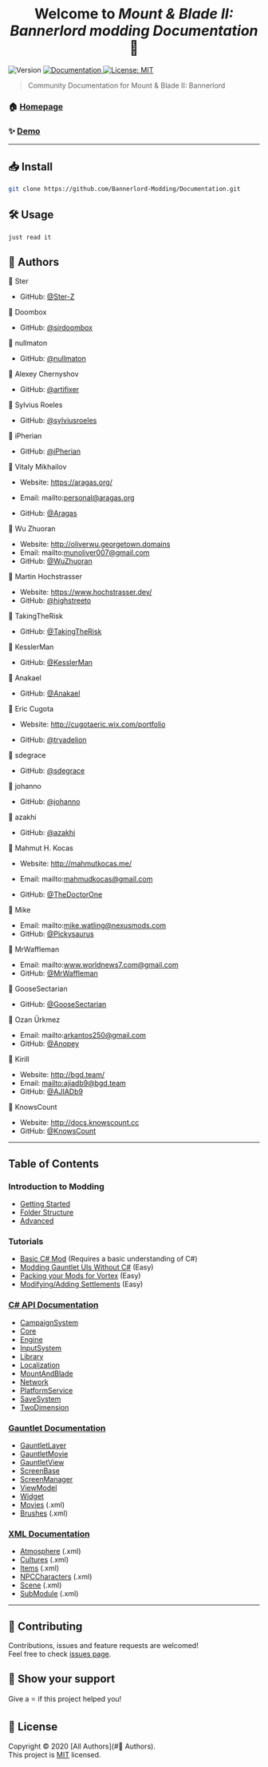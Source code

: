 <h1 align="center">Welcome to <em>Mount & Blade II: Bannerlord modding Documentation</em> 👋</h1>
<p>
  <img alt="Version" src="https://img.shields.io/badge/version-v0.2-blue.svg?cacheSeconds=2592000" />
  <a href="https://docs.bannerlordmodding.com" target="_blank">
    <img alt="Documentation" src="https://img.shields.io/badge/documentation-yes-brightgreen.svg" />
  </a>
  <a href="https://github.com/Bannerlord-Modding/Documentation/blob/master/LICENSE" target="_blank">
    <img alt="License: MIT" src="https://img.shields.io/badge/License-MIT-yellow.svg" />
  </a>
</p>


> Community Documentation for Mount & Blade II: Bannerlord

### 🏠 [Homepage](https://github.com/Bannerlord-Modding/Documentation)

### ✨ [Demo](https://docs.bannerlordmodding.com)

---

## 📥 Install

```sh
git clone https://github.com/Bannerlord-Modding/Documentation.git
```

## 🛠 Usage

```sh
just read it
```

## 👥 Authors

👤 Ster

- GitHub: [@Ster-Z](https://github.com/Ster-Z)

👤 Doombox

- GitHub: [@sirdoombox](https://github.com/sirdoombox)

👤 nullmaton

- GitHub: [@nullmaton](https://github.com/nullmaton)

👤 Alexey Chernyshov

- GitHub: [@artifixer](https://github.com/artifixer)

👤 Sylvius Roeles

- GitHub: [@sylviusroeles](https://github.com/sylviusroeles)

👤 iPherian

- GitHub: [@iPherian](https://github.com/iPherian)

👤 Vitaly Mikhailov

- Website: https://aragas.org/
- Email: mailto:personal@aragas.org

- GitHub: [@Aragas](https://github.com/Aragas)

👤 Wu Zhuoran

* Website: http://oliverwu.georgetown.domains
* Email: mailto:munoliver007@gmail.com
* GitHub: [@WuZhuoran](https://github.com/WuZhuoran)

👤 Martin Hochstrasser

- Website: https://www.hochstrasser.dev/
- GitHub: [@highstreeto](https://github.com/highstreeto)

👤 TakingTheRisk

- GitHub: [@TakingTheRisk](https://github.com/TakingTheRisk)

👤 KesslerMan

- GitHub: [@KesslerMan](https://github.com/KesslerMan)

👤 Anakael

- GitHub: [@Anakael](https://github.com/Anakael)

👤 Eric Cugota

- Website: http://cugotaeric.wix.com/portfolio

- GitHub: [@tryadelion](https://github.com/tryadelion)

👤 sdegrace

- GitHub: [@sdegrace](https://github.com/sdegrace)

👤 johanno

- GitHub: [@johanno](https://github.com/johanno)

👤 azakhi

- GitHub: [@azakhi](https://github.com/azakhi)

👤 Mahmut H. Kocas

- Website: http://mahmutkocas.me/
- Email: mailto:mahmudkocas@gmail.com

- GitHub: [@TheDoctorOne](https://github.com/TheDoctorOne)

👤 Mike

- Email: mailto:mike.watling@nexusmods.com
- GitHub: [@Pickysaurus](https://github.com/Pickysaurus)

👤 MrWaffleman

- Email: mailto:www.worldnews7.com@gmail.com
- GitHub: [@MrWaffleman](https://github.com/MrWaffleman)

👤 GooseSectarian

- GitHub: [@GooseSectarian](https://github.com/GooseSectarian)

👤 Ozan Ürkmez

- Email: mailto:arkantos250@gmail.com
- GitHub: [@Anopey](https://github.com/Anopey)

👤 Kirill

- Website: http://bgd.team/
- Email: [mailto:ajiadb9@bgd.team](mailto:ajiadb9@bgd.team)
- GitHub: [@AJIADb9](https://github.com/AJIADb9)

👤 KnowsCount

- Website: http://docs.knowscount.cc
- GitHub: [@KnowsCount](https://github.com/knowscount)

---

## Table of Contents

### Introduction to Modding

* [Getting Started](_intro/getting-started.md)
* [Folder Structure](_intro/folder-structure.md)
* [Advanced](_intro/advanced.md)

### Tutorials

* [Basic C# Mod](_tutorials/basic-csharp-mod.md) (Requires a basic understanding of C#)
* [Modding Gauntlet UIs Without C#](_tutorials/modding-gauntlet-without-csharp.md) (Easy)
* [Packing your Mods for Vortex](_tutorials/packing_mods_for_vortex.md) (Easy)
* [Modifying/Adding Settlements](_tutorials/new_settlements.md) (Easy)

### [C# API Documentation](_csharp-api/)

* [CampaignSystem](_csharp-api/campaignsystem/)
* [Core](_csharp-api/core/)
* [Engine](_csharp-api/engine/)
* [InputSystem](_csharp-api/inputsystem/)
* [Library](_csharp-api/library/)
* [Localization](_csharp-api/localization/)
* [MountAndBlade](_csharp-api/mountandblade/)
* [Network](_csharp-api/network/)
* [PlatformService](_csharp-api/platformservice/)
* [SaveSystem](_csharp-api/savesystem/)
* [TwoDimension](_csharp-api/twodimension/)

### [Gauntlet Documentation](_gauntlet/)

* [GauntletLayer](_gauntlet/gauntletlayer.md)
* [GauntletMovie](_gauntlet/gauntletmovie.md)
* [GauntletView](_gauntlet/gauntletview.md)
* [ScreenBase](_gauntlet/screenbase.md)
* [ScreenManager](_gauntlet/screenmanager.md)
* [ViewModel](_gauntlet/viewmodel.md)
* [Widget](_gauntlet/widget.md)
* [Movies](_gauntlet/movie.md) (.xml)
* [Brushes](_gauntlet/brush.md) (.xml)

### [XML Documentation](_xmldocs)

* [Atmosphere](_xmldocs/atmosphere.md) (.xml)
* [Cultures](_xmldocs/cultures.md) (.xml)
* [Items](_xmldocs/items.md) (.xml)
* [NPCCharacters](_xmldocs/npccharacters.md) (.xml)
* [Scene](_xmldocs/scene.md) (.xml)
* [SubModule](_xmldocs/submodule.md) (.xml)

---

## 🤝 Contributing

Contributions, issues and feature requests are welcomed!<br />Feel free to check [issues page](https://github.com/Bannerlord-Modding/Documentation/issues). 

## 🎉 Show your support

Give a ⭐️ if this project helped you!

## 📝 License

Copyright © 2020 [All Authors](#👥 Authors).<br />
This project is [MIT](https://github.com/Bannerlord-Modding/Documentation/blob/master/LICENSE) licensed.

